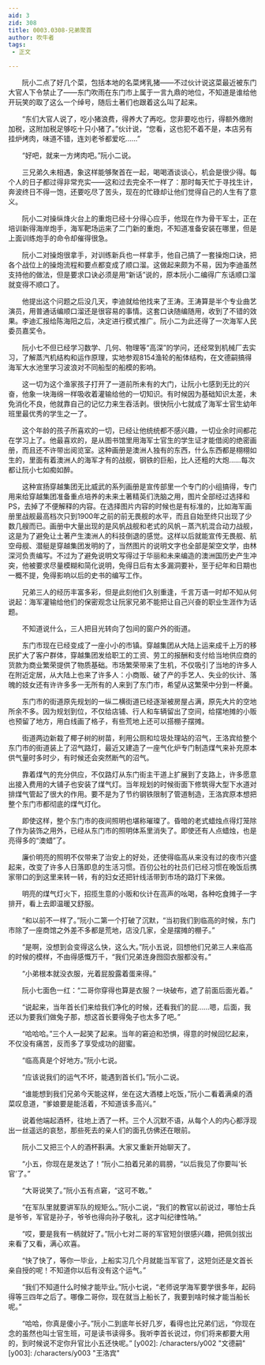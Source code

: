 ```yaml
---
aid: 3
zid: 308
title: 0003.0308-兄弟聚首
author: 吹牛者
tags: 
 - 正文

---
```




　　阮小二点了好几个菜，包括本地的名菜烤乳猪——不过伙计说这菜最近被东门大官人下令禁止了——东门吹雨在东门市上属于一言九鼎的地位，不知道是谁给他开玩笑的取了这么一个绰号，随后土著们也跟着这么叫了起来。

　　“东们大官人说了，吃小猪浪费，得养大了再吃。您非要吃也行，得额外缴附加税，这附加税足够吃十只小猪了。”伙计说，“您看，这也犯不着不是，本店另有挂炉烤肉，味道不错，连刘老爷都爱吃……”

　　“好吧，就来一方烤肉吧。”阮小二说。

　　三兄弟久未相遇，象这样能够聚首在一起，喝喝酒谈谈心，机会是很少得。每个人的日子都过得非常充实——这和过去完全不一样了：那时每天忙于寻找生计，奔波终日不得一饱，还要吃尽了苦头，现在的忙碌却让他们觉得自己的人生有了意义。

　　阮小二对操纵烽火台上的重炮已经十分得心应手，他现在作为骨干军士，正在培训新得海岸炮手，海军靶场运来了二门新的重炮，不知道准备安装在哪里，但是上面训练炮手的命令却催得很急。

　　阮小二对操炮很拿手，对训练新兵也一样拿手，他自己搞了一套操炮口诀，把各个战位上的操炮流程和要点都变成了顺口溜。这做起来颇为不易，因为李迪虽然支持他的做法，但是要求口诀必须是用“新话”说的，原本阮小二编得广东话顺口溜就变得不顺口了。

　　他提出这个问题之后没几天，李迪就给他找来了王涛。王涛算是半个专业曲艺演员，用普通话编顺口溜还是很容易的事情。这套口诀随编随用，收到了不错的效果。李迪汇报给陈海阳之后，决定进行模式推广。阮小二为此还得了一次海军人民委员嘉奖令。

　　阮小七不但已经学习数学、几何、物理等“高深”的学问，还经常到机械厂去实习，了解蒸汽机结构和运作原理，实地参观8154渔轮的船体结构，在文德嗣搞得海军大水池里学习波浪对不同船型的船模的影响。

　　这一切为这个渔家孩子打开了一道前所未有的大门，让阮小七感到无比的兴奋，他象一块海绵一样吸收着灌输给他的一切知识。有时候因为基础知识太差，未免消化不良，他就靠自己的记忆力来生吞活剥。很快阮小七就成了海军士官生幼年班里最优秀的学生之一了。

　　这个年龄的孩子所喜欢的一切，已经让他统统都不感兴趣，一切业余时间都花在学习上了。他最喜欢的，是从图书馆里用海军士官生的学生证才能借阅的绝密画册，而且还不许带出阅览室。这种画册是澳洲人独有的东西，什么东西都是栩栩如生的，里面有着澳洲人的海军才有的战舰，钢铁的巨船，比人还粗的大炮……每次都让阮小七如痴如醉。

　　这种宣扬穿越集团无比威武的系列画册是宣传部里一个专门的小组搞得，专门用来给穿越集团准备重点培养的未来土著精英们洗脑之用，图片全部经过选择和PS，去掉了不便解释的内容。在选择图片内容的时候也是有标准的，比如海军画册里战舰最高档次只到1900年之前的前无畏舰的水平，而且自始至终只出现了少数几艘而已。画册中大量出现的是风帆战舰和老式的风帆－蒸汽机混合动力战舰，这是为了避免让土著产生澳洲人的科技倒退的感觉。这样以后就能宣传无畏舰、航空母舰、潜艇是穿越集团发明的了，当然图片的说明文字也全部是架空文学，由林深河负责编写。不过为了避免说明文写得过于华丽和未来编造的澳洲国历史产生冲突，他被要求尽量模糊和简化说明，免得日后有太多漏洞要补，至于纪年和日期也一概不提，免得影响以后的史书的编写工作。

　　兄弟三人的经历丰富多彩，但是此刻他们久别重逢，千言万语一时却不知从何说起：海军灌输给他们的保密观念让阮家兄弟不能把让自己兴奋的职业生涯作为话题。

　　不知道说什么，三人把目光转向了包间的窗户外的街道。

　　东门市现在已经变成了一座小小的市镇。穿越集团从大陆上运来成千上万的移民扩大了客户群体，穿越集团发给职工的工资、劳工的报酬和支付给当地供应商的货款为商业繁荣提供了物质基础。市场繁荣带来了生机，不仅吸引了当地的许多人在附近定居，从大陆上也来了许多人：小商贩、破了产的手艺人、失业的伙计、落魄的妓女还有许许多多一无所有的人来到了东门市，希望从这繁荣中分到一杯羹。

　　东门市的街道原先规划的一纵二横街道已经逐渐被房屋占满，原先大片的空地所余不多。因为规划到位，不仅给店铺、行人和车辆留出了空间，给摆地摊的小贩也预留了地方，用白线画了格子，有些荒地上还可以搭棚子摆摊。

　　街道两边新栽了椰子树的树苗，利用公厕和垃圾处理站的沼气，王洛宾给整个东门市的街道装上了沼气路灯，最近又建造了一座气化炉专门制造煤气来补充原本供气量时多时少，有时候还会突然断气的沼气。

　　靠着煤气的充分供应，不仅路灯从东门街主干道上扩展到了支路上，许多愿意出接入费用的大铺子也安装了煤气灯。当年规划的时候街面下修筑得大型下水道对排煤气管起了很大的作用。要不是为了节约钢铁限制了管道制造，王洛宾原本想把整个东门市都彻底的煤气灯化。

　　即使这样，整个东门市的夜间照明也堪称璀璨了。昏暗的老式蜡烛点得灯笼除了作为装饰之用外，已经从东门市的照明体系里消失了。即使还有人点蜡烛，也是亮得多的“澳蜡”了。

　　廉价明亮的照明不仅带来了治安上的好处，还使得临高从来没有过的夜市兴盛起来，改变了许多人日落即息的生活习惯。百仞公社的社员们已经习惯在晚饭后携家带口的到这里来转一转，有的妇女还把针线活带到市场的路灯下来做。

　　明亮的煤气灯火下，招揽生意的小贩和伙计在高声的吆喝，各种吃食摊子一字排开，看上去即温暖又舒服。

　　“和以前不一样了。”阮小二第一个打破了沉默，“当初我们到临高的时候，东门市除了一座商馆之外差不多都是荒地，店没几家，全是摆摊的棚子。”

　　“是啊，没想到会变得这么快，这么大。”阮小五说，回想他们兄弟三人来临高的时候的模样，不由得感慨万千，“我们兄弟连身囫囵衣服都没有。”

　　“小弟根本就没衣服，光着屁股露着蛋来得。”

　　阮小七面色一红：“二哥你穿得也算是衣服？一块破布，遮了前面后面光着。”

　　“说起来，当年首长们来给我们净化的时候，还看我们的屁……嗯，后面，我还以为要我们做兔子那，想这首长要得兔子也太多了吧。”

　　“哈哈哈。”三个人一起笑了起来。当年的窘迫和恐惧，得意的时候回忆起来，不仅没有痛苦，反而多了享受成功的甜蜜。

　　“临高真是个好地方。”阮小七说。

　　“应该说我们的运气不坏，能遇到首长们。”阮小二说。

　　“谁能想到我们兄弟今天能这样，坐在这大酒楼上吃饭，”阮小二看着满桌的酒菜叹息道，“爹娘要是能活着，不知道该多高兴。”

　　说着他端起酒杯，往地上洒了一杯。三个人沉默不语，从每个人的内心都浮现出一丝遥远的哀愁，那些死去的亲人们的面孔仿佛还在眼前。

　　阮小二又把三个人的酒杯斟满。大家又重新开始聊天了。

　　“小五，你现在是发达了！”阮小二拍着兄弟的肩膀，“以后我见了你要叫‘长官’了。”

　　“大哥说笑了。”阮小五有点窘，“这可不敢。”

　　“在军队里就要讲军队的规矩么。”阮小二说，“我们的教官以前说过，哪怕士兵是爷爷，军官是孙子，爷爷也得向孙子敬礼，这才叫纪律性呐。”

　　“哎，要是我有一柄就好了。”阮小七对二哥的军官短剑很感兴趣，把佩剑拔出来看了又看，满心欢喜。

　　“快了快了，等你一毕业，上船实习几个月就能当军官了，这短剑还是文首长亲自授的呢！不知道你以后有没有这个运气。”

　　“我们不知道什么时候才能毕业。”阮小七说，“老师说学海军要学很多年，起码得等三四年之后了。哪像二哥你，现在就当上船长了，我要到啥时候才能当船长呢。”

　　“哈哈，你真是傻小子。”阮小二到底年长好几岁，看得也比兄弟们远，“你现在念的虽然也叫士官生班，可是读书读得多。我听李首长说过，你们将来都要大用的，到时候说不定你升官比小五还快呢。”
[y002]: /characters/y002 "文德嗣"
[y003]: /characters/y003 "王洛宾"


